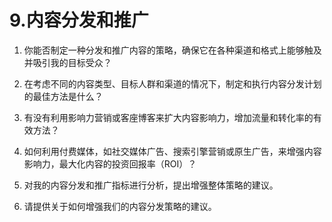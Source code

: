 



# 9.内容分发和推广



1.  你能否制定一种分发和推广内容的策略，确保它在各种渠道和格式上能够触及并吸引我的目标受众？

1.  在考虑不同的内容类型、目标人群和渠道的情况下，制定和执行内容分发计划的最佳方法是什么？

1.  有没有利用影响力营销或客座博客来扩大内容影响力，增加流量和转化率的有效方法？

1.  如何利用付费媒体，如社交媒体广告、搜索引擎营销或原生广告，来增强内容影响力，最大化内容的投资回报率（ROI）？

1.  对我的内容分发和推广指标进行分析，提出增强整体策略的建议。

1.  请提供关于如何增强我们的内容分发策略的建议。
